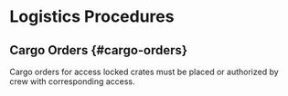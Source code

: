 # Logistics Procedures

## Cargo Orders {#cargo-orders}

Cargo orders for access locked crates must be placed or authorized by crew with corresponding access.